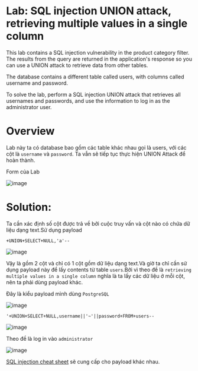 # Lab: SQL injection UNION attack, retrieving multiple values in a single column

This lab contains a SQL injection vulnerability in the product category filter. The results from the query are returned in the application's response so you can use a UNION attack to retrieve data from other tables.

The database contains a different table called users, with columns called username and password.

To solve the lab, perform a SQL injection UNION attack that retrieves all usernames and passwords, and use the information to log in as the administrator user.

# Overview

Lab này ta có database bao gồm các table khác nhau gọi là users, với các cột là `username` và `password`. Ta vẫn sẽ tiếp tục thực hiện UNION Attack để hoàn thành.

Form của Lab

![image](https://user-images.githubusercontent.com/115911041/232038241-313ab141-953c-48da-aa93-e5d343ad201c.png)

# Solution:

Ta cần xác định số cột được trả về bởi cuộc truy vấn và cột nào có chứa dữ liệu dạng text.Sử dụng payload

`+UNION+SELECT+NULL,'a'--`

![image](https://user-images.githubusercontent.com/115911041/232038713-d1622cfe-538c-4212-9941-7e755951b3fc.png)

Vậy là gồm 2 cột và chỉ có 1 cột gồm dữ liệu dạng text.Và giờ ta chỉ cần sử dụng payload này để lấy contents từ table `users`.Bởi vì theo đề là `retrieving multiple values in a single column` nghĩa là ta lấy các dữ liệu ở mỗi cột, nên ta phải dùng payload khác.

Đây là kiểu payload mình dùng `PostgreSQL`

![image](https://user-images.githubusercontent.com/115911041/232040378-c2330682-ee04-413f-bfaf-248d42d0bb19.png)


`'+UNION+SELECT+NULL,username||'~'||password+FROM+users--`

![image](https://user-images.githubusercontent.com/115911041/232039923-2238a3ac-f546-4643-97bb-c47b618b860b.png)

Theo đề là log in vào `administrator`

![image](https://user-images.githubusercontent.com/115911041/232040118-afc8a410-397d-466e-9a1a-f4aaafad35d1.png)

[SQL injection cheat sheet](https://portswigger.net/web-security/sql-injection/cheat-sheet) sẽ cung cấp cho payload khác nhau.



